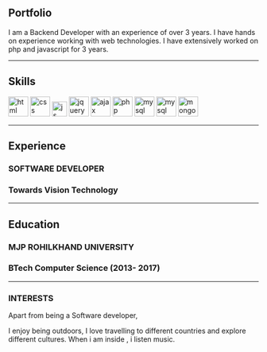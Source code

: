 ## Portfolio

I am a Backend Developer with an experience of over 3 years. I have hands on experience working with web technologies. I have extensively worked on php and javascript for 3 years.

---

## Skills

<p align='left'>
  <img src="https://upload.wikimedia.org/wikipedia/commons/thumb/6/61/HTML5_logo_and_wordmark.svg/2048px-HTML5_logo_and_wordmark.svg.png" alt="html" width="40" height="40">
  <img src='https://upload.wikimedia.org/wikipedia/commons/thumb/d/d5/CSS3_logo_and_wordmark.svg/1200px-CSS3_logo_and_wordmark.svg.png' alt="css" width="40" height="40">
   <img src='https://upload.wikimedia.org/wikipedia/commons/6/6a/JavaScript-logo.png' height='30' width='auto' alt="js">
   <img src="https://upload.wikimedia.org/wikipedia/commons/8/81/JQuery_logo_text.svg" alt="jquery" width="40" height="40"/>
   <img src="https://brandslogos.com/wp-content/uploads/images/large/ajax-logo-1.png" alt="ajax" width="40" height="40"/>
  <img src="https://upload.wikimedia.org/wikipedia/commons/2/27/PHP-logo.svg" alt="php" width="auto" height="40"/>
   <img src="https://download.logo.wine/logo/MySQL/MySQL-Logo.wine.png" alt="mysql" width="40" height="40"/>
   <img src=" https://download.logo.wine/logo/Redis/Redis-Logo.wine.png" alt="mysql" width="40" height="40"/>
   <img src="https://upload.wikimedia.org/wikipedia/commons/e/eb/MongoDB_Logo.png" alt="mongodb" width="40" height="40"/>
  
</p>

---

## Experience

### **SOFTWARE DEVELOPER**
### Towards Vision Technology

---

## Education

### **MJP ROHILKHAND UNIVERSITY**
### BTech Computer Science (2013- 2017)
---

### INTERESTS
Apart from being a Software developer,

I enjoy being outdoors, I love travelling to different countries and explore different cultures. When i am inside , i listen music.
